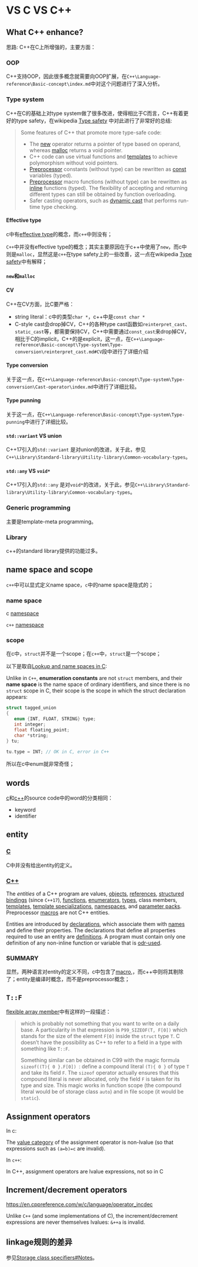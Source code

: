 # VS C VS C++



## What C++ enhance?

思路: C++在C上所增强的，主要方面：

### OOP

C++支持OOP，因此很多概念就需要向OOP扩展，在`C++\Language-reference\Basic-concept\index.md`中对这个问题进行了深入分析。



### Type system

C++在C的基础上对type system做了很多改进，使得相比于C而言，C++有着更好的type safety，在wikipedia [Type safety](https://en.wikipedia.org/wiki/Type_safety#C++) 中对此进行了非常好的总结:

> Some features of C++ that promote more type-safe code:
>
> - The [new](https://infogalactic.com/info/New_(C%2B%2B)) operator returns a pointer of type based on operand, whereas [malloc](https://infogalactic.com/info/Malloc) returns a void pointer.
> - C++ code can use virtual functions and [templates](https://infogalactic.com/info/Template_(programming)) to achieve polymorphism without void pointers.
> - [Preprocessor](https://infogalactic.com/info/C_macro) constants (without type) can be rewritten as [const](https://infogalactic.com/info/Constant_(programming)) variables (typed).
> - [Preprocessor](https://infogalactic.com/info/C_macro) macro functions (without type) can be rewritten as [inline](https://infogalactic.com/info/Inline_function) functions (typed). The flexibility of accepting and returning different types can still be obtained by function overloading.
> - Safer casting operators, such as [dynamic cast](https://infogalactic.com/info/Dynamic_cast) that performs run-time type checking.

#### Effective type

c中有[effective type](https://en.cppreference.com/w/c/language/object)的概念，而`c++`中则没有；

`C++`中并没有effective type的概念；其实主要原因在于c++中使用了`new`，而c中则是`malloc`，显然这是`c++`在type safety上的一些改善，这一点在wikipedia [Type safety](https://en.wikipedia.org/wiki/Type_safety#C++)中有解释；

#### `new`和`malloc`



#### CV

C++在CV方面，比C要严格：

- string literal：c中的类型`char *`，c++中是`const char *`
- C-style cast会drop掉CV，C++的各种type cast函数如`reinterpret_cast`、`static_cast`等，都需要保持CV，C++中需要通过`const_cast`来drop掉CV，相比于C的implicit，C++的是explicit，这一点，在`C++\Language-reference\Basic-concept\Type-system\Type-conversion\reinterpret_cast.md#CV`段中进行了详细介绍

#### Type conversion

关于这一点，在`C++\Language-reference\Basic-concept\Type-system\Type-conversion\Cast-operator\index.md`中进行了详细比较。

#### Type punning

关于这一点，在`C++\Language-reference\Basic-concept\Type-system\Type-punning`中进行了详细比较。

#### `std::variant` VS union

C++17引入的`std::variant` 是对union的改进，关于此，参见`C++\Library\Standard-library\Utility-library\Common-vocabulary-types`。

#### `std::any` VS `void*`

C++17引入的`std::any` 是对`void*`的改进，关于此，参见`C++\Library\Standard-library\Utility-library\Common-vocabulary-types`。

### Generic programming 

主要是template-meta programming。

### Library

c++的standard library提供的功能过多。



## name space and scope

`c++`中可以显式定义name space，`c`中的name space是隐式的；

### name space

c [namespace](https://en.cppreference.com/w/c/language/name_space)

`c++` [namespace](https://en.cppreference.com/w/cpp/language/lookup)

### scope

在c中，`struct`并不是一个scope；在`c++`中，`struct`是一个scope；

以下是取自[Lookup and name spaces in C](https://en.cppreference.com/w/c/language/name_space):

Unlike in `C++`, **enumeration constants** are not `struct` members, and their **name space** is the name space of ordinary identifiers, and since there is no `struct` scope in C, their scope is the scope in which the struct declaration appears:
```C
struct tagged_union 
{
   enum {INT, FLOAT, STRING} type;
   int integer;
   float floating_point;
   char *string;
} tu;
 
tu.type = INT; // OK in C, error in C++
```
所以在c中enum就非常奇怪；

## words
[c](https://en.cppreference.com/w/c/language/basic_concepts)和[c++](https://en.cppreference.com/w/cpp/language/basic_concepts)的source code中的word的分类相同：
- keyword
- identifier

## entity

### [C](https://en.cppreference.com/w/c/language/identifier)

C中并没有给出entity的定义。

### [C++](https://en.cppreference.com/w/cpp/language/basic_concepts)

The *entities* of a C++ program are values, [objects](https://en.cppreference.com/w/cpp/language/objects), [references](https://en.cppreference.com/w/cpp/language/reference), [structured bindings](https://en.cppreference.com/w/cpp/language/structured_binding) (since `C++17`), [functions](https://en.cppreference.com/w/cpp/language/functions), [enumerators](https://en.cppreference.com/w/cpp/language/enum), [types](https://en.cppreference.com/w/cpp/language/type), class members, [templates](https://en.cppreference.com/w/cpp/language/templates), [template specializations](https://en.cppreference.com/w/cpp/language/template_specialization), [namespaces](https://en.cppreference.com/w/cpp/language/namespace), and [parameter packs](https://en.cppreference.com/w/cpp/language/parameter_pack). Preprocessor [macros](https://en.cppreference.com/w/cpp/preprocessor/replace) are not C++ entities.

Entities are introduced by [declarations](https://en.cppreference.com/w/cpp/language/declarations), which associate them with [names](https://en.cppreference.com/w/cpp/language/name) and define their properties. The declarations that define all properties required to use an entity are [definitions](https://en.cppreference.com/w/cpp/language/definition). A program must contain only one definition of any non-inline function or variable that is [odr-used](https://en.cppreference.com/w/cpp/language/definition).



### SUMMARY

显然，两种语言对entity的定义不同，c中包含了[macro](https://en.cppreference.com/w/c/preprocessor/replace),，而c++中则将其剔除了；entity是编译时概念，而不是preprocessor概念；



## `T::F`

[flexible array member](https://gustedt.wordpress.com/2011/03/14/flexible-array-member/)中有这样的一段描述：

> which is probably not something that you want to write on a daily base. A particularity in that expression is `P99_SIZEOF(T, F[0])` which stands for the size of the element `F[0]` inside the `struct` type `T`. C doesn’t have the possibility as C++ to refer to a field in a type with something like `T::F`.
>
> Something similar can be obtained in C99 with the magic formula `sizeof((T){ 0 }.F[0]) `: define a compound literal `(T){ 0 }` of type `T` and take its field `F`. The `sizeof` operator actually ensures that this compound literal is never allocated, only the field `F` is taken for its type and size. This magic works in function scope (the compound literal would be of storage class `auto`) and in file scope (it would be `static`).

## Assignment operators

In c:

The [value category](https://en.cppreference.com/w/c/language/value_category) of the assignment operator is non-lvalue (so that expressions such as `(a=b)=c` are invalid).


In `c++`:

In C++, assignment operators are lvalue expressions, not so in C


## Increment/decrement operators

https://en.cppreference.com/w/c/language/operator_incdec

Unlike `C++` (and some implementations of C), the increment/decrement expressions are never themselves lvalues: `&++a` is invalid.



## linkage规则的差异

参见[Storage class specifiers#Notes](https://en.cppreference.com/w/cpp/language/storage_duration#Notes)。